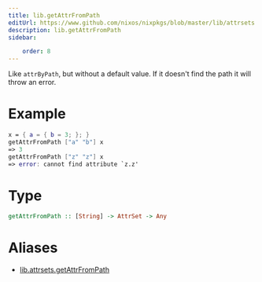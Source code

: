 ```yaml
---
title: lib.getAttrFromPath
editUrl: https://www.github.com/nixos/nixpkgs/blob/master/lib/attrsets.nix#L133C5
description: lib.getAttrFromPath
sidebar:

    order: 8
---
```


Like `attrByPath`, but without a default value. If it doesn't find the
path it will throw an error.

# Example

```nix
x = { a = { b = 3; }; }
getAttrFromPath ["a" "b"] x
=> 3
getAttrFromPath ["z" "z"] x
=> error: cannot find attribute `z.z'
```

# Type

```haskell
getAttrFromPath :: [String] -> AttrSet -> Any
```


# Aliases

- [lib.attrsets.getAttrFromPath](./reference/lib/attrsets/lib-attrsets-getAttrFromPath)


